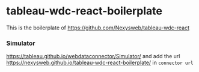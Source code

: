 # tableau-wdc-react-boilerplate

This is the boilerplate of https://github.com/Nexysweb/tableau-wdc-react

### Simulator
https://tableau.github.io/webdataconnector/Simulator/ and add the url https://nexysweb.github.io/tableau-wdc-react-boilerplate/ in `connector url`
